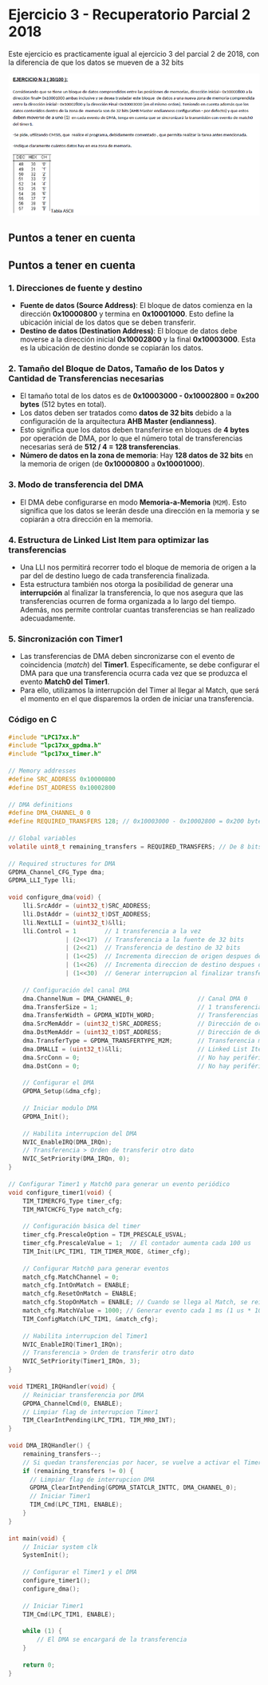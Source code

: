 # Ejercicio 3 - Recuperatorio Parcial 2 2018

Este ejercicio es practicamente igual al ejercicio 3 del parcial 2 de 2018, con la diferencia de que los datos se mueven de a 32 bits

<div style="text-align: center;">
  <img src="r2018-ej3.png" alt="Ejercicio 3 - Recuperatorio Parcial 2 2018">
</div>

## Puntos a tener en cuenta

## Puntos a tener en cuenta

### 1. **Direcciones de fuente y destino**

- **Fuente de datos (Source Address)**: El bloque de datos comienza en la dirección **0x10000800** y termina en **0x10001000**. Esto define la ubicación inicial de los datos que se deben transferir.
- **Destino de datos (Destination Address)**: El bloque de datos debe moverse a la dirección inicial **0x10002800** y la final **0x10003000**. Esta es la ubicación de destino donde se copiarán los datos.

### 2. **Tamaño del Bloque de Datos, Tamaño de los Datos y Cantidad de Transferencias necesarias**

- El tamaño total de los datos es de **0x10003000 - 0x10002800 = 0x200 bytes** (512 bytes en total).
- Los datos deben ser tratados como **datos de 32 bits** debido a la configuración de la arquitectura **AHB Master (endianness)**.
- Esto significa que los datos deben transferirse en bloques de **4 bytes** por operación de DMA, por lo que el número total de transferencias necesarias será de **512 / 4 = 128 transferencias**.
- **Número de datos en la zona de memoria**: Hay **128 datos de 32 bits** en la memoria de origen (de **0x10000800** a **0x10001000**).

### 3. **Modo de transferencia del DMA**

- El DMA debe configurarse en modo **Memoria-a-Memoria** (`M2M`). Esto significa que los datos se leerán desde una dirección en la memoria y se copiarán a otra dirección en la memoria.

### 4. **Estructura de Linked List Item para optimizar las transferencias**

- Una LLI nos permitirá recorrer todo el bloque de memoria de origen a la par del de destino luego de cada transferencia finalizada.
- Esta estructura también nos otorga la posibilidad de generar una **interrupción** al finalizar la transferencia, lo que nos asegura que las transferencias ocurren de forma organizada a lo largo del tiempo. Además, nos permite controlar cuantas transferencias se han realizado adecuadamente.

### 5. **Sincronización con Timer1**

- Las transferencias de DMA deben sincronizarse con el evento de coincidencia (*match*) del **Timer1**. Específicamente, se debe configurar el DMA para que una transferencia ocurra cada vez que se produzca el evento **Match0 del Timer1**.
- Para ello, utilizamos la interrupción del Timer al llegar al Match, que será el momento en el que disparemos la orden de iniciar una transferencia.

### Código en C

```c
#include "LPC17xx.h"
#include "lpc17xx_gpdma.h"
#include "lpc17xx_timer.h"

// Memory addresses
#define SRC_ADDRESS 0x10000800
#define DST_ADDRESS 0x10002800

// DMA definitions
#define DMA_CHANNEL_0 0
#define REQUIRED_TRANSFERS 128; // 0x10003000 - 0x10002800 = 0x200 bytes = 512 bytes -> 512 / 4 bytes (transferencias de 32 bits) = 128 transferencias

// Global variables
volatile uint8_t remaining_transfers = REQUIRED_TRANSFERS; // De 8 bits porque son 128 transferencias (8 bits llega a 255)

// Required structures for DMA
GPDMA_Channel_CFG_Type dma;
GPDMA_LLI_Type lli;

void configure_dma(void) {
    lli.SrcAddr = (uint32_t)SRC_ADDRESS;
    lli.DstAddr = (uint32_t)DST_ADDRESS;
    lli.NextLLI = (uint32_t)&lli;
    lli.Control = 1        // 1 transferencia a la vez
                | (2<<17)  // Transferencia a la fuente de 32 bits
                | (2<<21)  // Transferencia de destino de 32 bits
                | (1<<25)  // Incrementa direccion de origen despues de cada transferencia
                | (1<<26)  // Incrementa direccion de destino despues de cada transferencia
                | (1<<30)  // Generar interrupcion al finalizar transferencia y detener transferencia (se reinicia manualmente)

    // Configuración del canal DMA
    dma.ChannelNum = DMA_CHANNEL_0;                  // Canal DMA 0
    dma.TransferSize = 1;                            // 1 transferencia a la vez
    dma.TransferWidth = GPDMA_WIDTH_WORD;            // Transferencias de 32 bits
    dma.SrcMemAddr = (uint32_t)SRC_ADDRESS;          // Dirección de origen
    dma.DstMemAddr = (uint32_t)DST_ADDRESS;          // Dirección de destino
    dma.TransferType = GPDMA_TRANSFERTYPE_M2M;       // Transferencia memoria a memoria
    dma.DMALLI = (uint32_t)&lli;                     // Linked List Item
    dma.SrcConn = 0;                                 // No hay periférico de origen
    dma.DstConn = 0;                                 // No hay periférico de destino
    
    // Configurar el DMA
    GPDMA_Setup(&dma_cfg);
    
    // Iniciar modulo DMA
    GPDMA_Init();

    // Habilita interrupcion del DMA
    NVIC_EnableIRQ(DMA_IRQn);
    // Transferencia > Orden de transferir otro dato
    NVIC_SetPriority(DMA_IRQn, 0);
}

// Configurar Timer1 y Match0 para generar un evento periódico
void configure_timer1(void) {
    TIM_TIMERCFG_Type timer_cfg;
    TIM_MATCHCFG_Type match_cfg;

    // Configuración básica del timer
    timer_cfg.PrescaleOption = TIM_PRESCALE_USVAL;
    timer_cfg.PrescaleValue = 1;  // El contador aumenta cada 100 us
    TIM_Init(LPC_TIM1, TIM_TIMER_MODE, &timer_cfg);

    // Configurar Match0 para generar eventos
    match_cfg.MatchChannel = 0;
    match_cfg.IntOnMatch = ENABLE;
    match_cfg.ResetOnMatch = ENABLE;
    match_cfg.StopOnMatch = ENABLE; // Cuando se llega al Match, se reinicia y detiene la cuenta hasta finalizar la transferencia
    match_cfg.MatchValue = 1000; // Generar evento cada 1 ms (1 us * 1000)
    TIM_ConfigMatch(LPC_TIM1, &match_cfg);

    // Habilita interrupcion del Timer1
    NVIC_EnableIRQ(Timer1_IRQn);
    // Transferencia > Orden de transferir otro dato
    NVIC_SetPriority(Timer1_IRQn, 3);
}

void TIMER1_IRQHandler(void) {
    // Reiniciar transferencia por DMA
    GPDMA_ChannelCmd(0, ENABLE);
    // Limpiar flag de interrupcion Timer1
    TIM_ClearIntPending(LPC_TIM1, TIM_MR0_INT); 
}

void DMA_IRQHandler() {
    remaining_transfers--;
    // Si quedan transferencias por hacer, se vuelve a activar el Timer
    if (remaining_transfers != 0) {
      // Limpiar flag de interrupcion DMA
      GPDMA_ClearIntPending(GPDMA_STATCLR_INTTC, DMA_CHANNEL_0);
      // Iniciar Timer1
      TIM_Cmd(LPC_TIM1, ENABLE);
    }
}

int main(void) {
    // Iniciar system clk
    SystemInit();

    // Configurar el Timer1 y el DMA
    configure_timer1();
    configure_dma();
   
    // Iniciar Timer1
    TIM_Cmd(LPC_TIM1, ENABLE);

    while (1) {
        // El DMA se encargará de la transferencia
    }

    return 0;
}
